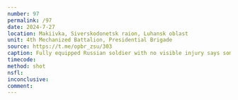 ```yaml
---
number: 97
permalink: /97
date: 2024-7-27
location: Makiivka, Siverskodonetsk raion, Luhansk oblast
unit: 4th Mechanized Battalion, Presidential Brigade
source: https://t.me/opbr_zsu/303
caption: Fully equipped Russian soldier with no visible injury says something in his radio, then shoots himself lying on the ground
timecode: 
method: shot
nsfl: 
inconclusive: 
comment: 
---
```

<script async src="https://telegram.org/js/telegram-widget.js?22" data-telegram-post="ukr_pics/22333" data-width="100%" data-userpic="false"></script>